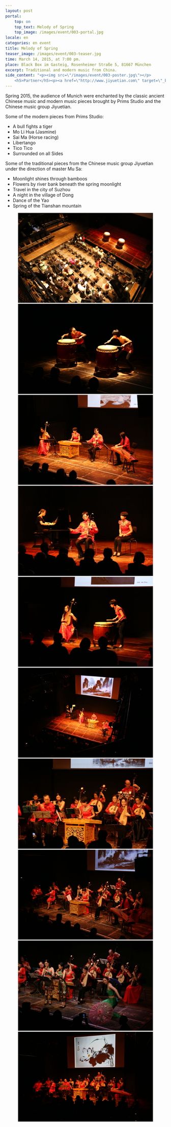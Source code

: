 ```yaml
---
layout: post
portal:
    top: on
    top_text: Melody of Spring
    top_image: /images/event/003-portal.jpg
locale: en
categories: en event
title: Melody of Spring
teaser_image: /images/event/003-teaser.jpg
time: March 14, 2015, at 7:00 pm.
place: Black Box im Gasteig, Rosenheimer Straße 5, 81667 München
excerpt: Traditional and modern music from China.
side_content: "<p><img src=\"/images/event/003-poster.jpg\"></p>
    <h5>Partner</h5><p><a href=\"http://www.jiyuetian.com\" target=\"_blank\"><img style=\"border&#58; 1px solid #000\" src=\"/images/partner/jiyuetian.jpg\"></a></p>"
---
```


Spring 2015, the audience of Munich were enchanted by the classic ancient Chinese music and modern music pieces brought by Prims Studio and the Chinese music group Jiyuetian.

Some of the modern pieces from Prims Studio:

- A bull fights a tiger
- Mo Li Hua (Jasmine)
- Sai Ma (Horse racing)
- Libertango
- Tico Tico
- Surrounded on all Sides

Some of the traditional pieces from the Chinese music group Jiyuetian under the direction of master Mu Sa:

- Moonlight shines through bamboos
- Flowers by river bank beneath the spring moonlight
- Travel in the city of Suzhou
- A night in the village of Dong
- Dance of the Yao
- Spring of the Tianshan mountain

<figure class="col-two">
    <a class="ln-gallery" href="/images/event/003-live-photo-01.jpg"><img src="/images/event/003-live-photo-01.jpg"></a>
    <a class="ln-gallery" href="/images/event/003-live-photo-02.jpg"><img src="/images/event/003-live-photo-02.jpg"></a>
    <a class="ln-gallery" href="/images/event/003-live-photo-03.jpg"><img src="/images/event/003-live-photo-03.jpg"></a>
    <a class="ln-gallery" href="/images/event/003-live-photo-04.jpg"><img src="/images/event/003-live-photo-04.jpg"></a>
    <a class="ln-gallery" href="/images/event/003-live-photo-05.jpg"><img src="/images/event/003-live-photo-05.jpg"></a>
    <a class="ln-gallery" href="/images/event/003-live-photo-06.jpg"><img src="/images/event/003-live-photo-06.jpg"></a>
    <a class="ln-gallery" href="/images/event/003-live-photo-07.jpg"><img src="/images/event/003-live-photo-07.jpg"></a>
    <a class="ln-gallery" href="/images/event/003-live-photo-08.jpg"><img src="/images/event/003-live-photo-08.jpg"></a>
    <a class="ln-gallery" href="/images/event/003-live-photo-09.jpg"><img src="/images/event/003-live-photo-09.jpg"></a>
    <a class="ln-gallery" href="/images/event/003-live-photo-10.jpg"><img src="/images/event/003-live-photo-10.jpg"></a>
</figure>
